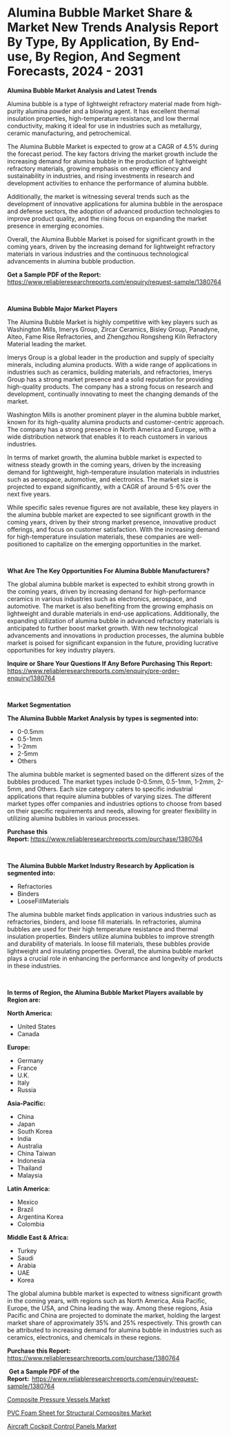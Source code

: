 <p><h1>Alumina Bubble Market Share & Market New Trends Analysis Report By Type, By Application, By End-use, By Region, And Segment Forecasts, 2024 - 2031</h1></p><p><strong>Alumina Bubble Market Analysis and Latest Trends</strong></p>
<p><p>Alumina bubble is a type of lightweight refractory material made from high-purity alumina powder and a blowing agent. It has excellent thermal insulation properties, high-temperature resistance, and low thermal conductivity, making it ideal for use in industries such as metallurgy, ceramic manufacturing, and petrochemical.</p><p>The Alumina Bubble Market is expected to grow at a CAGR of 4.5% during the forecast period. The key factors driving the market growth include the increasing demand for alumina bubble in the production of lightweight refractory materials, growing emphasis on energy efficiency and sustainability in industries, and rising investments in research and development activities to enhance the performance of alumina bubble.</p><p>Additionally, the market is witnessing several trends such as the development of innovative applications for alumina bubble in the aerospace and defense sectors, the adoption of advanced production technologies to improve product quality, and the rising focus on expanding the market presence in emerging economies.</p><p>Overall, the Alumina Bubble Market is poised for significant growth in the coming years, driven by the increasing demand for lightweight refractory materials in various industries and the continuous technological advancements in alumina bubble production.</p></p>
<p><strong>Get a Sample PDF of the Report:&nbsp;</strong> <a href="https://www.reliableresearchreports.com/enquiry/request-sample/1380764">https://www.reliableresearchreports.com/enquiry/request-sample/1380764</a></p>
<p>&nbsp;</p>
<p><strong>Alumina Bubble Major Market Players</strong></p>
<p><p>The Alumina Bubble Market is highly competitive with key players such as Washington Mills, Imerys Group, Zircar Ceramics, Bisley Group, Panadyne, Alteo, Fame Rise Refractories, and Zhengzhou Rongsheng Kiln Refractory Material leading the market. </p><p>Imerys Group is a global leader in the production and supply of specialty minerals, including alumina products. With a wide range of applications in industries such as ceramics, building materials, and refractories, Imerys Group has a strong market presence and a solid reputation for providing high-quality products. The company has a strong focus on research and development, continually innovating to meet the changing demands of the market. </p><p>Washington Mills is another prominent player in the alumina bubble market, known for its high-quality alumina products and customer-centric approach. The company has a strong presence in North America and Europe, with a wide distribution network that enables it to reach customers in various industries. </p><p>In terms of market growth, the alumina bubble market is expected to witness steady growth in the coming years, driven by the increasing demand for lightweight, high-temperature insulation materials in industries such as aerospace, automotive, and electronics. The market size is projected to expand significantly, with a CAGR of around 5-6% over the next five years.</p><p>While specific sales revenue figures are not available, these key players in the alumina bubble market are expected to see significant growth in the coming years, driven by their strong market presence, innovative product offerings, and focus on customer satisfaction. With the increasing demand for high-temperature insulation materials, these companies are well-positioned to capitalize on the emerging opportunities in the market.</p></p>
<p>&nbsp;</p>
<p><strong>What Are The Key Opportunities For Alumina Bubble Manufacturers?</strong></p>
<p><p>The global alumina bubble market is expected to exhibit strong growth in the coming years, driven by increasing demand for high-performance ceramics in various industries such as electronics, aerospace, and automotive. The market is also benefiting from the growing emphasis on lightweight and durable materials in end-use applications. Additionally, the expanding utilization of alumina bubble in advanced refractory materials is anticipated to further boost market growth. With new technological advancements and innovations in production processes, the alumina bubble market is poised for significant expansion in the future, providing lucrative opportunities for key industry players.</p></p>
<p><strong>Inquire or Share Your Questions If Any Before Purchasing This Report:</strong> <a href="https://www.reliableresearchreports.com/enquiry/pre-order-enquiry/1380764">https://www.reliableresearchreports.com/enquiry/pre-order-enquiry/1380764</a></p>
<p>&nbsp;</p>
<p><strong>Market Segmentation</strong></p>
<p><strong>The Alumina Bubble Market Analysis by types is segmented into:</strong></p>
<p><ul><li>0-0.5mm</li><li>0.5-1mm</li><li>1-2mm</li><li>2-5mm</li><li>Others</li></ul></p>
<p><p>The alumina bubble market is segmented based on the different sizes of the bubbles produced. The market types include 0-0.5mm, 0.5-1mm, 1-2mm, 2-5mm, and Others. Each size category caters to specific industrial applications that require alumina bubbles of varying sizes. The different market types offer companies and industries options to choose from based on their specific requirements and needs, allowing for greater flexibility in utilizing alumina bubbles in various processes.</p></p>
<p><strong>Purchase this Report:&nbsp;</strong><a href="https://www.reliableresearchreports.com/purchase/1380764">https://www.reliableresearchreports.com/purchase/1380764</a></p>
<p>&nbsp;</p>
<p><strong>The Alumina Bubble Market Industry Research by Application is segmented into:</strong></p>
<p><ul><li>Refractories</li><li>Binders</li><li>LooseFillMaterials</li></ul></p>
<p><p>The alumina bubble market finds application in various industries such as refractories, binders, and loose fill materials. In refractories, alumina bubbles are used for their high temperature resistance and thermal insulation properties. Binders utilize alumina bubbles to improve strength and durability of materials. In loose fill materials, these bubbles provide lightweight and insulating properties. Overall, the alumina bubble market plays a crucial role in enhancing the performance and longevity of products in these industries.</p></p>
<p>&nbsp;</p>
<p><strong>In terms of Region, the Alumina Bubble Market Players available by Region are:</strong></p>
<p>
    <p> <strong> North America: </strong>
        <ul>
            <li>United States</li>
            <li>Canada</li>
        </ul>
        </p> 
    <p> <strong> Europe: </strong>
        <ul>
            <li>Germany</li>
            <li>France</li>
            <li>U.K.</li>
            <li>Italy</li>
            <li>Russia</li>
        </ul>
        </p> 
    <p> <strong> Asia-Pacific: </strong>
        <ul>
            <li>China</li>
            <li>Japan</li>
            <li>South Korea</li>
            <li>India</li>
            <li>Australia</li>
            <li>China Taiwan</li>
            <li>Indonesia</li>
            <li>Thailand</li>
            <li>Malaysia</li>
        </ul>
        </p> 
    <p> <strong> Latin America: </strong>
        <ul>
            <li>Mexico</li>
            <li>Brazil</li>
            <li>Argentina Korea</li>
            <li>Colombia</li>
        </ul>
        </p> 
    <p> <strong> Middle East & Africa: </strong>
        <ul>
            <li>Turkey</li>
            <li>Saudi</li>
            <li>Arabia</li>
            <li>UAE</li>
            <li>Korea</li>
        </ul>
    </p>
    </p>
<p><p>The global alumina bubble market is expected to witness significant growth in the coming years, with regions such as North America, Asia Pacific, Europe, the USA, and China leading the way. Among these regions, Asia Pacific and China are projected to dominate the market, holding the largest market share of approximately 35% and 25% respectively. This growth can be attributed to increasing demand for alumina bubble in industries such as ceramics, electronics, and chemicals in these regions.</p></p>
<p><strong>Purchase this Report: </strong><a href="https://www.reliableresearchreports.com/purchase/1380764">https://www.reliableresearchreports.com/purchase/1380764</a></p>
<p>&nbsp;<strong>Get a Sample PDF of the Report:&nbsp;&nbsp;</strong><a href="https://www.reliableresearchreports.com/enquiry/request-sample/1380764">https://www.reliableresearchreports.com/enquiry/request-sample/1380764</a></p>
<p><strong></strong></p>
<p><p><a href="https://view.publitas.com/reportprime-1/insights-into-composite-pressure-vessels-market-size-analysing-market-share-trends-and-growth-from-2023-to-2030/">Composite Pressure Vessels Market</a></p><p><a href="https://view.publitas.com/reportprime-1/pvc-foam-sheet-for-structural-composites-market-furnish-information-about-market-size-market-share-market-dynamics-and-projections-spanning-from-2023-to-2030/">PVC Foam Sheet for Structural Composites Market</a></p><p><a href="https://view.publitas.com/reportprime-1/insights-into-aircraft-cockpit-control-panels-market-size-analysing-market-share-trends-and-growth-from-2023-to-2030/">Aircraft Cockpit Control Panels Market</a></p></p>